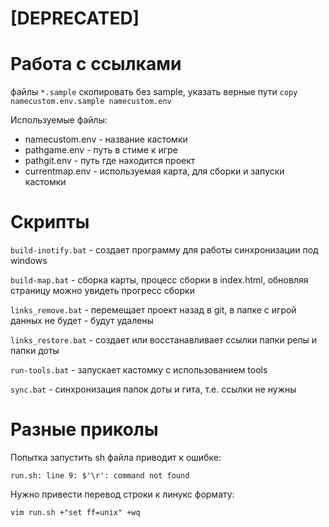 [DEPRECATED]
============

Работа с ссылками
=================

файлы `*.sample`  скопировать без sample, указать верные пути
`copy namecustom.env.sample namecustom.env`

Используемые файлы:

- namecustom.env - название кастомки
- pathgame.env - путь в стиме к игре
- pathgit.env - путь где находится проект
- currentmap.env - используемая карта, для сборки и запуски кастомки

Скрипты
=======

`build-inotify.bat` - создает программу для работы синхронизации под windows

`build-map.bat` - сборка карты, процесс сборки в index.html, обновляя страницу можно увидеть прогресс сборки

`links_remove.bat` - перемещает проект назад в git, в папке с игрой данных не будет - будут удалены

`links_restore.bat` - создает или восстанавливает ссылки папки репы и папки доты

`run-tools.bat` - запускает кастомку с использованием tools

`sync.bat` - синхронизация папок доты и гита, т.е. ссылки не нужны

Разные приколы
==============

Попытка запустить sh файла приводит к ошибке:

	run.sh: line 9: $'\r': command not found

Нужно привести перевод строки к линукс формату:

	vim run.sh +"set ff=unix" +wq
